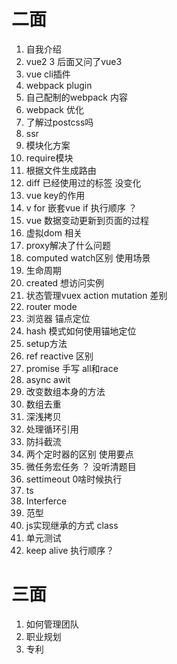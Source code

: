# 二面
1. 自我介绍
2. vue2 3 后面又问了vue3
3. vue cli插件
4. webpack plugin
5. 自己配制的webpack 内容
6. webpack 优化
7. 了解过postcss吗
8. ssr
9. 模块化方案
10. require模块
11. 根据文件生成路由
12. diff 已经使用过的标签 没变化
13. vue key的作用
14. v for 嵌套vue if 执行顺序 ？
15. vue 数据变动更新到页面的过程
16. 虚拟dom 相关
17. proxy解决了什么问题 
18. computed watch区别  使用场景
19. 生命周期
20. created 想访问实例
21. 状态管理vuex action  mutation 差别
22. router mode 
23. 浏览器 锚点定位
24. hash 模式如何使用锚地定位
25. setup方法
26. ref reactive 区别
27. promise 手写 all和race
28. async awit
29. 改变数组本身的方法
30. 数组去重
31. 深浅拷贝
32. 处理循环引用
33. 防抖截流
34. 两个定时器的区别 使用要点
35. 微任务宏任务 ？ 没听清题目
36. settimeout 0啥时候执行
37. ts
38. Interferce
39. 范型
40. js实现继承的方式 class
41. 单元测试
42. keep alive 执行顺序？

# 三面
1. 如何管理团队
2. 职业规划
3. 专利